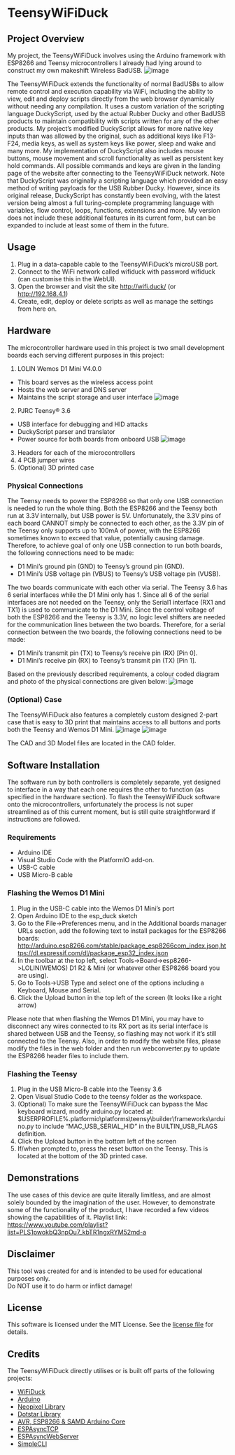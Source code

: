 # TeensyWiFiDuck
## Project Overview
My project, the TeensyWiFiDuck involves using the Arduino framework with ESP8266 and Teensy microcontrollers I already had lying around to construct my own makeshift Wireless BadUSB.
![image](https://github.com/user-attachments/assets/b4294280-fc6b-43f8-a11b-d22a1ab95ec2)

The TeensyWiFiDuck extends the functionality of normal BadUSBs to allow remote control and execution capability via WiFi, including the ability to view, edit and deploy scripts directly from the web browser dynamically without needing any compilation.
It uses a custom variation of the scripting language DuckyScript, used by the actual Rubber Ducky and other BadUSB products to maintain compatibility with scripts written for any of the other products.
My project’s modified DuckyScript allows for more native key inputs than was allowed by the original, such as additional keys like F13-F24, media keys, as well as system keys like power, sleep and wake and many more. My implementation of DuckyScript also includes mouse buttons, mouse movement and scroll functionality as well as persistent key hold commands.
All possible commands and keys are given in the landing page of the website after connecting to the TeensyWiFiDuck network.
Note that DuckyScript was originally a scripting language which provided an easy method of writing payloads for the USB Rubber Ducky. However, since its original release, DuckyScript has constantly been evolving, with the latest version being almost a full turing-complete programming language with variables, flow control, loops, functions, extensions and more. My version does not include these additional features in its current form, but can be expanded to include at least some of them in the future.

## Usage
1.	Plug in a data-capable cable to the TeensyWiFiDuck’s microUSB port.
2.	Connect to the WiFi network called wifiduck with password wifiduck (can customise this in the WebUI).
3.	Open the browser and visit the site http://wifi.duck/ (or http://192.168.4.1)
4.	Create, edit, deploy or delete scripts as well as manage the settings from here on.

## Hardware
The microcontroller hardware used in this project is two small development boards each serving different purposes in this project:
1. LOLIN Wemos D1 Mini V4.0.0
  - This board serves as the wireless access point
  - Hosts the web server and DNS server
  - Maintains the script storage and user interface
![image](https://github.com/user-attachments/assets/72a4c9e5-106f-4aa0-87f6-c8defa13b97f)
2. PJRC Teensy® 3.6
  - USB interface for debugging and HID attacks
  - DuckyScript parser and translator
  - Power source for both boards from onboard USB
![image](https://github.com/user-attachments/assets/c44d47a2-a115-4db3-9231-fb7e4e1322c9)
3. Headers for each of the microcontrollers
4. 4 PCB jumper wires
5. (Optional) 3D printed case


### Physical Connections
The Teensy needs to power the ESP8266 so that only one USB connection is needed to run the whole thing. Both the ESP8266 and the Teensy both run at 3.3V internally, but USB power is 5V. Unfortunately, the 3.3V pins of each board CANNOT simply be connected to each other, as the 3.3V pin of the Teensy only supports up to 100mA of power, with the ESP8266 sometimes known to exceed that value, potentially causing damage.
Therefore, to achieve goal of only one USB connection to run both boards, the following connections need to be made:
-	D1 Mini’s ground pin (GND) to Teensy’s ground pin (GND).
-	D1 Mini’s USB voltage pin (VBUS) to Teensy’s USB voltage pin (VUSB).

The two boards communicate with each other via serial. The Teensy 3.6 has 6 serial interfaces while the D1 Mini only has 1. Since all 6 of the serial interfaces are not needed on the Teensy, only the Serial1 interface (RX1 and TX1) is used to communicate to the D1 Mini.
Since the control voltage of both the ESP8266 and the Teensy is 3.3V, no logic level shifters are needed for the communication lines between the two boards.
Therefore, for a serial connection between the two boards, the following connections need to be made:
-	D1 Mini’s transmit pin (TX) to Teensy’s receive pin (RX) [Pin 0].
-	D1 Mini’s receive pin (RX) to Teensy’s transmit pin (TX) [Pin 1].

Based on the previously described requirements, a colour coded diagram and photo of the physical connections are given below:
![image](https://github.com/user-attachments/assets/14254d3f-59ef-48cf-a4f9-ec910fadc18f)

### (Optional) Case
The TeensyWiFiDuck also features a completely custom designed 2-part case that is easy to 3D print that maintains access to all buttons and ports both the Teensy and Wemos D1 Mini.
![image](https://github.com/user-attachments/assets/0e31a80f-3589-4750-98f5-4f1ea215864a)
![image](https://github.com/user-attachments/assets/18694dfa-dc4e-441a-b1f3-114dc4909fdd)

The CAD and 3D Model files are located in the CAD folder.

## Software Installation
The software run by both controllers is completely separate, yet designed to interface in a way that each one requires the other to function (as specified in the hardware section).
To flash the TeensyWiFiDuck software onto the microcontrollers, unfortunately the process is not super streamlined as of this current moment, but is still quite straightforward if instructions are followed.
### Requirements
- Arduino IDE
- Visual Studio Code with the PlatformIO add-on.
- USB-C cable
- USB Micro-B cable

### Flashing the Wemos D1 Mini
1. Plug in the USB-C cable into the Wemos D1 Mini’s port
2. Open Arduino IDE to the esp_duck sketch
3. Go to the File->Preferences menu, and in the Additional boards manager URLs section, add the following text to install packages for the ESP8266 boards: http://arduino.esp8266.com/stable/package_esp8266com_index.json,https://dl.espressif.com/dl/package_esp32_index.json
4. In the toolbar at the top left, select Tools->Board->esp8266->LOLIN(WEMOS) D1 R2 & Mini (or whatever other ESP8266 board you are using).
5. Go to Tools->USB Type and select one of the options including a Keyboard, Mouse and Serial.
6. Click the Upload button in the top left of the screen (It looks like a right arrow)

Please note that when flashing the Wemos D1 Mini, you may have to disconnect any wires connected to its RX port as its serial interface is shared between USB and the Teensy, so flashing may not work if it’s still connected to the Teensy.
Also, in order to modify the website files, please modify the files in the web folder and then run webconverter.py to update the ESP8266 header files to include them.

### Flashing the Teensy
1.	Plug in the USB Micro-B cable into the Teensy 3.6
2.	Open Visual Studio Code to the teensy folder as the workspace.
3.	(Optional) To make sure the TeensyWiFiDuck can bypass the Mac keyboard wizard, modify arduino.py located at: $USERPROFILE%\.platformio\platforms\teensy\builder\frameworks\arduino.py to include “MAC_USB_SERIAL_HID” in the BUILTIN_USB_FLAGS definition.
4.	Click the Upload button in the bottom left of the screen
5.	If/when prompted to, press the reset button on the Teensy. This is located at the bottom of the 3D printed case.

## Demonstrations
The use cases of this device are quite literally limitless, and are almost solely bounded by the imagination of the user. However, to demonstrate some of the functionality of the product, I have recorded a few videos showing the capabilities of it.
Playlist link: https://www.youtube.com/playlist?list=PLS1pwokbQ3npOu7_kbTR1ngxRYM52md-a

## Disclaimer
This tool was created for and is intended to be used for educational purposes only.  
Do NOT use it to do harm or inflict damage!

## License
This software is licensed under the MIT License.
See the [license file](LICENSE) for details.  

## Credits
The TeensyWiFiDuck directly utilises or is built off parts of the following projects:
-	[WiFiDuck](https://github.com/SpacehuhnTech/WiFiDuck)
- [Arduino](https://www.arduino.cc)
- [Neopixel Library](https://github.com/adafruit/Adafruit_NeoPixel)
- [Dotstar Library](https://github.com/adafruit/Adafruit_DotStar)
- [AVR, ESP8266 & SAMD Arduino Core](https://github.com/spacehuhn/hardware/tree/master/wifiduck)
- [ESPAsyncTCP](https://github.com/me-no-dev/ESPAsyncTCP)
- [ESPAsyncWebServer](https://github.com/me-no-dev/ESPAsyncWebServer)
- [SimpleCLI](https://github.com/spacehuhn/SimpleCLI)

